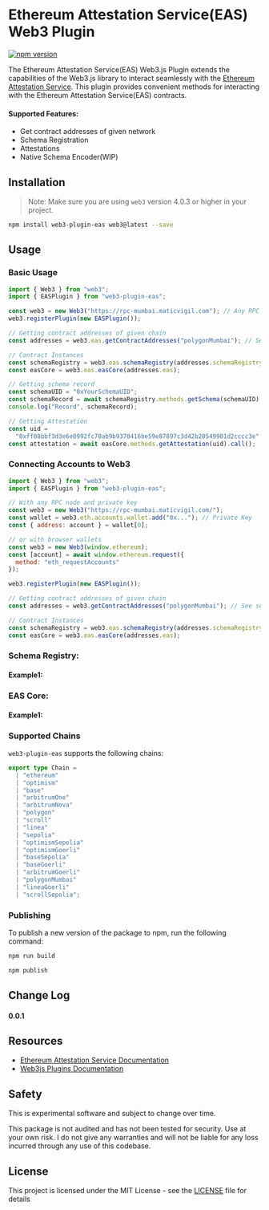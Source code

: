 # Ethereum Attestation Service(EAS) Web3 Plugin

[![npm version](https://img.shields.io/badge/npm-0.0.1-brightgreen)](https://www.npmjs.com/package/web3-plugin-eas)

The Ethereum Attestation Service(EAS) Web3.js Plugin extends the capabilities of the Web3.js library to interact seamlessly with the [Ethereum Attestation Service](https://attest.sh/). This plugin provides convenient methods for interacting with the Ethereum Attestation Service(EAS) contracts.

#### Supported Features:

- Get contract addresses of given network
- Schema Registration
- Attestations
- Native Schema Encoder(WIP)

## Installation

> Note: Make sure you are using `web3` version 4.0.3 or higher in your project.

```bash
npm install web3-plugin-eas web3@latest --save
```

## Usage

### Basic Usage

```js
import { Web3 } from "web3";
import { EASPlugin } from "web3-plugin-eas";

const web3 = new Web3("https://rpc-mumbai.maticvigil.com"); // Any RPC node you wanted to connect with
web3.registerPlugin(new EASPlugin());

// Getting contract addresses of given chain
const addresses = web3.eas.getContractAddresses("polygonMumbai"); // See supported chains for more information.

// Contract Instances
const schemaRegistry = web3.eas.schemaRegistry(addresses.schemaRegistry);
const easCore = web3.eas.easCore(addresses.eas);

// Getting schema record
const schemaUID = "0xYourSchemaUID";
const schemaRecord = await schemaRegistry.methods.getSchema(schemaUID).call();
console.log("Record", schemaRecord);

// Getting Attestation
const uid =
  "0xff08bbf3d3e6e0992fc70ab9b9370416be59e87897c3d42b20549901d2cccc3e";
const attestation = await easCore.methods.getAttestation(uid).call();
```

### Connecting Accounts to Web3

```js
import { Web3 } from "web3";
import { EASPlugin } from "web3-plugin-eas";

// With any RPC node and private key
const web3 = new Web3("https://rpc-mumbai.maticvigil.com/");
const wallet = web3.eth.accounts.wallet.add("0x..."); // Private Key
const { address: account } = wallet[0];

// or with browser wallets
const web3 = new Web3(window.ethereum);
const [account] = await window.ethereum.request({
  method: "eth_requestAccounts"
});

web3.registerPlugin(new EASPlugin());

// Getting contract addresses of given chain
const addresses = web3.getContractAddresses("polygonMumbai"); // See supported chains for more information.

// Contract Instances
const schemaRegistry = web3.eas.schemaRegistry(addresses.schemaRegistry);
const easCore = web3.eas.easCore(addresses.eas);
```

### Schema Registry:

#### Example1:

### EAS Core:

#### Example1:

### Supported Chains

`web3-plugin-eas` supports the following chains:

```ts
export type Chain =
  | "ethereum"
  | "optimism"
  | "base"
  | "arbitrumOne"
  | "arbitrumNova"
  | "polygon"
  | "scroll"
  | "linea"
  | "sepolia"
  | "optimismSepolia"
  | "optimismGoerli"
  | "baseSepolia"
  | "baseGoerli"
  | "arbitrumGoerli"
  | "polygonMumbai"
  | "lineaGoerli"
  | "scrollSepolia";
```

### Publishing

To publish a new version of the package to npm, run the following command:

```bash
npm run build

npm publish
```

## Change Log

#### 0.0.1

## Resources

- [Ethereum Attestation Service Documentation](https://docs.attest.sh/docs/welcome)
- [Web3js Plugins Documentation](https://docs.web3js.org/guides/web3_plugin_guide/)

## Safety

This is experimental software and subject to change over time.

This package is not audited and has not been tested for security. Use at your own risk.
I do not give any warranties and will not be liable for any loss incurred through any use of this codebase.

## License

This project is licensed under the MIT License - see the [LICENSE](LICENSE) file for details
